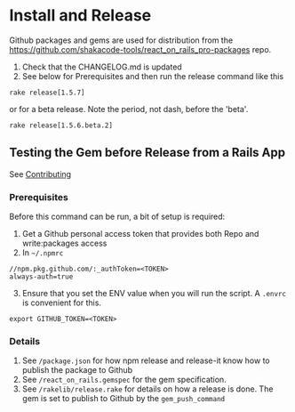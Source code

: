 # Install and Release
Github packages and gems are used for distribution from the https://github.com/shakacode-tools/react_on_rails_pro-packages repo.
1. Check that the CHANGELOG.md is updated
2. See below for Prerequisites and then run the release command like this

```
rake release[1.5.7]
```

or for a beta release. Note the period, not dash, before the 'beta'.

```
rake release[1.5.6.beta.2]
```

## Testing the Gem before Release from a Rails App
See [Contributing](../../CONTRIBUTING.md)

### Prerequisites
Before this command can be run, a bit of setup is required:

1. Get a Github personal access token that provides both Repo and write:packages access
2. In `~/.npmrc`
```
//npm.pkg.github.com/:_authToken=<TOKEN>
always-auth=true
```
3. Ensure that you set the ENV value when you will run the script. A `.envrc` is convenient for this.
```
export GITHUB_TOKEN=<TOKEN>
```

### Details
1. See `/package.json` for how npm release and release-it know how to publish the package to Github
2. See `/react_on_rails.gemspec` for the gem specification.
3. See `/rakelib/release.rake` for details on how a release is done. The gem is set to publish to
   Github by the `gem_push_command`
